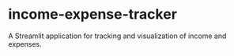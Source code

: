 # income-expense-tracker
A Streamlit application for tracking and visualization of income and expenses.
